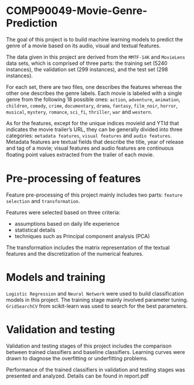 # COMP90049-Movie-Genre-Prediction

The goal of this project is to build machine learning models to predict the genre of a movie based on its audio, visual and textual features. 

The data given in this project are derived from the ```MMTF-14K``` and ```MovieLens``` data sets, which is comprised of three parts: the training set (5240 instances), the validation set (299 instances), and the test set (298 instances). 

For each set, there are two files, one describes the features whereas the other one describes the genre labels. Each movie is labeled with a single genre from the following 18 possible ones: ```action```, ```adventure```, ```animation```, ```children```, ```comedy```, ```crime```, ```documentary```, ```drama```, ```fantasy```, ```film_noir```, ```horror```, ```musical```, ```mystery```, ```romance```, ```sci_fi```, ```thriller```, ```war``` and ```western```.

As for the features, except for the unique indices movieId and YTId that indicates the movie trailer’s URL, they can be generally divided into three categories: ```metadata features```, ```visual features``` and ```audio features```. 
Metadata features are textual fields that describe the title, year of release and tag of a movie; visual features and audio features are continuous ﬂoating point values extracted from the trailer of each movie. 

# Pre-processing of features

Feature pre-processing of this project mainly includes two parts: ```feature selection``` and ```transformation```. 

Features were selected based on three criteria: 

- assumptions based on daily life experience 
- statistical details
- techniques such as Principal component analysis (PCA) 

The transformation includes the matrix representation of the textual features and the discretization of the numerical features.

# Models and training

```Logistic Regression``` and ```Neural Network``` were used to build classification models in this project. The training stage mainly involved parameter tuning. ```GridSearchCV``` from scikit-learn was used to search for the best parameters.

#	Validation and testing

Validation and testing stages of this project includes the comparison between trained classifiers and baseline classifiers. Learning curves were drawn to diagnose the overfitting or underfitting problems.

Performance of the trained classifiers in validation and testing stages was presented and analyzed. Details can be found in report.pdf




